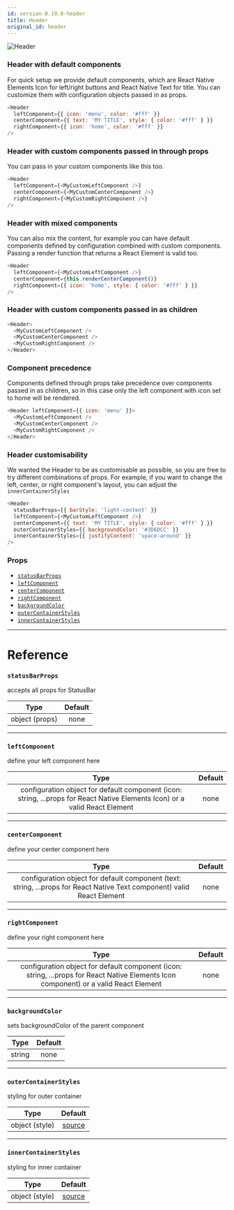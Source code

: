 ```yaml
---
id: version-0.19.0-header
title: Header
original_id: header
---
```


![Header](/react-native-elements-kpay/img/header.png)

### Header with default components

For quick setup we provide default components, which are React Native Elements Icon for left/right buttons and React Native Text for title. You can customize them with configuration objects passed in as props.

```js
<Header
  leftComponent={{ icon: 'menu', color: '#fff' }}
  centerComponent={{ text: 'MY TITLE', style: { color: '#fff' } }}
  rightComponent={{ icon: 'home', color: '#fff' }}
/>
```

### Header with custom components passed in through props

You can pass in your custom components like this too.

```js
<Header
  leftComponent={<MyCustomLeftComponent />}
  centerComponent={<MyCustomCenterComponent />}
  rightComponent={<MyCustomRightComponent />}
/>
```

### Header with mixed components

You can also mix the content, for example you can have default components defined by configuration combined with custom components. Passing a render function that returns a React Element is valid too.

```js
<Header
  leftComponent={<MyCustomLeftComponent />}
  centerComponent={this.renderCenterComponent()}
  rightComponent={{ icon: 'home', style: { color: '#fff' } }}
/>
```

### Header with custom components passed in as children

```js
<Header>
  <MyCustomLeftComponent />
  <MyCustomCenterComponent />
  <MyCustomRightComponent />
</Header>
```

### Component precedence

Components defined through props take precedence over components passed in as children, so in this case only the left component with icon set to home will be rendered.

```js
<Header leftComponent={{ icon: 'menu' }}>
  <MyCustomLeftComponent />
  <MyCustomCenterComponent />
  <MyCustomRightComponent />
</Header>
```

### Header customisability

We wanted the Header to be as customisable as possible, so you are free to try different combinations of props. For example, if you want to change the left, center, or right component's layout, you can adjust the `innerContainerStyles`

```js
<Header
  statusBarProps={{ barStyle: 'light-content' }}
  leftComponent={<MyCustomLeftComponent />}
  centerComponent={{ text: 'MY TITLE', style: { color: '#fff' } }}
  outerContainerStyles={{ backgroundColor: '#3D6DCC' }}
  innerContainerStyles={{ justifyContent: 'space-around' }}
/>
```

### Props

* [`statusBarProps`](#statusbarprops)
* [`leftComponent`](#leftcomponent)
* [`centerComponent`](#centercomponent)
* [`rightComponent`](#rightcomponent)
* [`backgroundColor`](#backgroundcolor)
* [`outerContainerStyles`](#outercontainerstyles)
* [`innerContainerStyles`](#innercontainerstyles)

---

# Reference

### `statusBarProps`

accepts all props for StatusBar

|      Type      | Default |
| :------------: | :-----: |
| object (props) |  none   |

---

### `leftComponent`

define your left component here

|                                                            Type                                                             | Default |
| :-------------------------------------------------------------------------------------------------------------------------: | :-----: |
| configuration object for default component (icon: string, ...props for React Native Elements Icon) or a valid React Element |  none   |

---

### `centerComponent`

define your center component here

|                                                          Type                                                           | Default |
| :---------------------------------------------------------------------------------------------------------------------: | :-----: |
| configuration object for default component (text: string, ...props for React Native Text component) valid React Element |  none   |

---

### `rightComponent`

define your right component here

|                                                                 Type                                                                  | Default |
| :-----------------------------------------------------------------------------------------------------------------------------------: | :-----: |
| configuration object for default component (icon: string, ...props for React Native Elements Icon component) or a valid React Element |  none   |

---

### `backgroundColor`

sets backgroundColor of the parent component

|  Type  | Default |
| :----: | :-----: |
| string |  none   |

---

### `outerContainerStyles`

styling for outer container

|      Type      |                                                                     Default                                                                     |
| :------------: | :---------------------------------------------------------------------------------------------------------------------------------------------: |
| object (style) | [source](https://github.com/react-native-training/react-native-elements-kpay/blob/1f06e20e7742b87be696cf3921979afdfdd87315/src/header/Header.js#L91) |

---

### `innerContainerStyles`

styling for inner container

|      Type      |                                                                     Default                                                                     |
| :------------: | :---------------------------------------------------------------------------------------------------------------------------------------------: |
| object (style) | [source](https://github.com/react-native-training/react-native-elements-kpay/blob/1f06e20e7742b87be696cf3921979afdfdd87315/src/header/Header.js#L85) |
